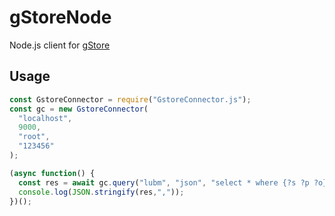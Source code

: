 # gStoreNode

Node.js client for [gStore](https://github.com/pkumod/gStore)

## Usage

```javascript
const GstoreConnector = require("GstoreConnector.js");
const gc = new GstoreConnector(
  "localhost",
  9000,
  "root",
  "123456"
);

(async function() {
  const res = await gc.query("lubm", "json", "select * where {?s ?p ?o}");
  console.log(JSON.stringify(res,","));
})();
```
